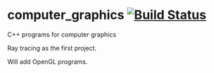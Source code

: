 # computer_graphics [![Build Status](https://travis-ci.com/LihengGong/computer_graphics.svg?branch=master)](https://travis-ci.com/LihengGong/computer_graphics)
C++ programs for computer graphics

Ray tracing as the first project.

Will add OpenGL programs.